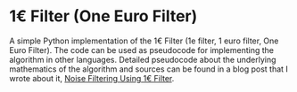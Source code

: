 # 1€ Filter (One Euro Filter)
A simple Python implementation of the 1€ Filter (1e filter, 1 euro filter, One Euro Filter). The code can be used as pseudocode for implementing the algorithm in other languages. Detailed pseudocode about the underlying mathematics of the algorithm and sources can be found in a blog post that I wrote about it, [Noise Filtering Using 1€ Filter](https://jaantollander.com/2018-12-29-noise-filtering-using-one-euro-filter.html).
